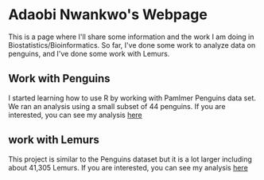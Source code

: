 # Adaobi Nwankwo's Webpage

This is a page where I'll share some information and the work I am doing in Biostatistics/Bioinformatics. So far, I've done some work to analyze data on penguins, and I've done some work with Lemurs.

## Work with Penguins

I started learning how to use R by working with Pamlmer Penguins data set. We ran an analysis using a small subset of 44 penguins. If you are interested, you can see my analysis [here](https://adaobin.github.io/BiostatisticsAnalysis/PenguinAnalysis.html)

## work with Lemurs
This project is similar to the Penguins dataset but it is a lot larger including about 41,305 Lemurs. If you are interested, you can see my analysis [here](https://adaobin.github.io/BiostatisticsAnalysis/Lemurs.html)
